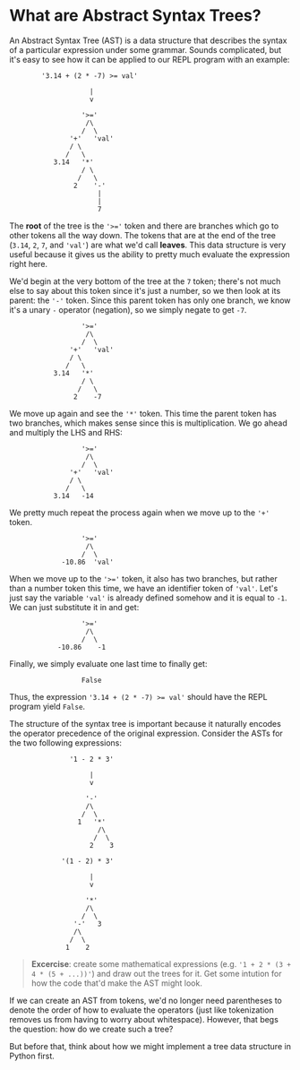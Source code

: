 # What are Abstract Syntax Trees?

An Abstract Syntax Tree (AST) is a data structure that describes
the syntax of a particular expression under some grammar.
Sounds complicated, but it's easy to see how it can be applied
to our REPL program with an example:
```
        '3.14 + (2 * -7) >= val'

                    |
                    v

                  '>='
                   /\
                  /  \
               '+'   'val'
               / \
              /   \
           3.14   '*'
                  / \
                 /   \
                2    '-'
                      |
                      |
                      7
```

The **root** of the tree is the `'>='` token
and there are branches which go to other tokens all the way down.
The tokens that are at the end of the tree (`3.14`, `2`, `7`, and `'val'`)
are what we'd call **leaves**.
This data structure is very useful
because it gives us the ability to pretty much evaluate the expression right here.

We'd begin at the very bottom of the tree at the `7` token;
there's not much else to say about this token since it's just a number,
so we then look at its parent: the `'-'` token.
Since this parent token has only one branch,
we know it's a unary `-` operator (negation),
so we simply negate to get `-7`.
```
                  '>='
                   /\
                  /  \
               '+'   'val'
               / \
              /   \
           3.14   '*'
                  / \
                 /   \
                2    -7
```

We move up again and see the `'*'` token.
This time the parent token has two branches,
which makes sense since this is multiplication.
We go ahead and multiply the LHS and RHS:
```
                  '>='
                   /\
                  /  \
               '+'   'val'
               / \
              /   \
           3.14   -14
```

We pretty much repeat the process again when we move up to the `'+'` token.
```
                  '>='
                   /\
                  /  \
             -10.86  'val'
```

When we move up to the `'>='` token,
it also has two branches,
but rather than a number token this time,
we have an identifier token of `'val'`.
Let's just say the variable `'val'` is already defined somehow and it is equal to `-1`.
We can just substitute it in and get:
```
                  '>='
                   /\
                  /  \
            -10.86    -1
```

Finally, we simply evaluate one last time to finally get:
```
                  False
```

Thus, the expression `'3.14 + (2 * -7) >= val'` should have the REPL program yield `False`.

The structure of the syntax tree is important
because it naturally encodes the operator precedence of the original expression.
Consider the ASTs for the two following expressions:
```
               '1 - 2 * 3'

                    |
                    v

                   '-'
                   /\
                  /  \
                 1   '*'
                      /\
                     /  \
                    2    3
```
```
             '(1 - 2) * 3'

                    |
                    v

                   '*'
                   /\
                  /  \
                '-'   3
                /\
               /  \
              1    2
```

> **Excercise**: create some mathematical expressions (e.g. `'1 + 2 * (3 + 4 * (5 + ...))'`)
> and draw out the trees for it.
> Get some intution for how the code that'd make the AST might look.

If we can create an AST from tokens,
we'd no longer need parentheses to denote the order of how to evaluate the operators
(just like tokenization removes us from having to worry about whitespace).
However, that begs the question: how do we create such a tree?

But before that, think about how we might implement
a tree data structure in Python first.
